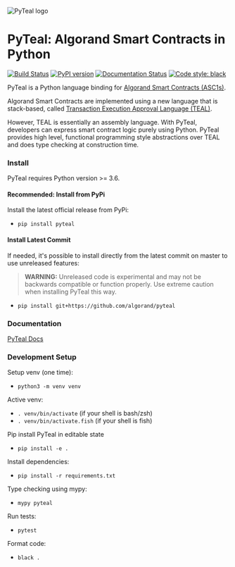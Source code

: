 ![PyTeal logo](https://github.com/algorand/pyteal/blob/master/docs/pyteal.png?raw=true)


# PyTeal: Algorand Smart Contracts in Python

[![Build Status](https://travis-ci.com/algorand/pyteal.svg?branch=master)](https://travis-ci.com/algorand/pyteal)
[![PyPI version](https://badge.fury.io/py/pyteal.svg)](https://badge.fury.io/py/pyteal)
[![Documentation Status](https://readthedocs.org/projects/pyteal/badge/?version=latest)](https://pyteal.readthedocs.io/en/latest/?badge=latest)
[![Code style: black](https://img.shields.io/badge/code%20style-black-000000.svg)](https://github.com/psf/black)

PyTeal is a Python language binding for [Algorand Smart Contracts (ASC1s)](https://developer.algorand.org/docs/features/asc1/). 

Algorand Smart Contracts are implemented using a new language that is stack-based, 
called [Transaction Execution Approval Language (TEAL)](https://developer.algorand.org/docs/features/asc1/teal/). 

However, TEAL is essentially an assembly language. With PyTeal, developers can express smart contract logic purely using Python. 
PyTeal provides high level, functional programming style abstractions over TEAL and does type checking at construction time.

### Install 

PyTeal requires Python version >= 3.6.

#### Recommended: Install from PyPi

Install the latest official release from PyPi:

* `pip install pyteal`

#### Install Latest Commit

If needed, it's possible to install directly from the latest commit on master to use unreleased features:

> **WARNING:** Unreleased code is experimental and may not be backwards compatible or function properly. Use extreme caution when installing PyTeal this way.

* `pip install git+https://github.com/algorand/pyteal`

### Documentation

[PyTeal Docs](https://pyteal.readthedocs.io/)

### Development Setup

Setup venv (one time):
 * `python3 -m venv venv`

Active venv:
 * `. venv/bin/activate` (if your shell is bash/zsh)
 * `. venv/bin/activate.fish` (if your shell is fish)

Pip install PyTeal in editable state
 * `pip install -e .`

Install dependencies:
* `pip install -r requirements.txt`
 
Type checking using mypy:
* `mypy pyteal`

Run tests:
* `pytest`

Format code:
* `black .`
